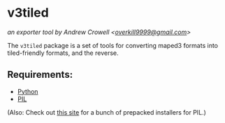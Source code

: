v3tiled
=======
*an exporter tool by Andrew Crowell <<overkill9999@gmail.com>>*

The `v3tiled` package is a set of tools for converting maped3 formats into tiled-friendly formats, and the reverse.

Requirements:
-------------
* [Python](http://python.org/)
* [PIL](http://www.pythonware.com/products/pil/)

(Also: Check out [this site](http://effbot.org/downloads/#pil) for a bunch of prepacked installers for PIL.)